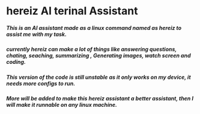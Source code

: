 # hereiz AI terinal Assistant

##### This is an AI assistant made as a linux command named as hereiz to assist me with my task.
##### currently hereiz can make a lot of things like answering questions, chating, seaching, summarizing , Generating images, watch screen and coding.
##### This version of the code is still unstable as it only works on my device, it needs more configs to run.
##### More will be added to make this hereiz assistant a better assistant, then I will make it runnable on any linux machine.